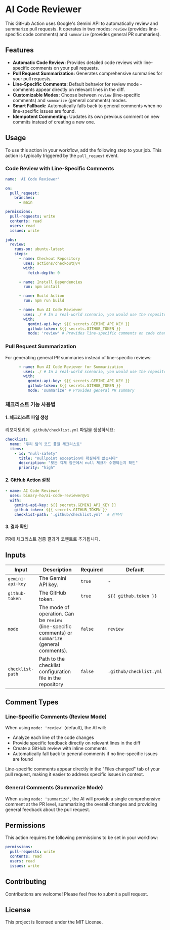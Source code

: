 # AI Code Reviewer

This GitHub Action uses Google's Gemini API to automatically review and summarize pull requests. It operates in two modes: `review` (provides line-specific code comments) and `summarize` (provides general PR summaries).

## Features

- **Automatic Code Review:** Provides detailed code reviews with line-specific comments on your pull requests.
- **Pull Request Summarization:** Generates comprehensive summaries for your pull requests.
- **Line-Specific Comments:** Default behavior for review mode - comments appear directly on relevant lines in the diff.
- **Customizable Modes:** Choose between `review` (line-specific comments) and `summarize` (general comments) modes.
- **Smart Fallback:** Automatically falls back to general comments when no line-specific issues are found.
- **Idempotent Commenting:** Updates its own previous comment on new commits instead of creating a new one.

## Usage

To use this action in your workflow, add the following step to your job. This action is typically triggered by the `pull_request` event.

### Code Review with Line-Specific Comments

```yaml
name: 'AI Code Reviewer'

on:
  pull_request:
    branches:
      - main

permissions:
  pull-requests: write
  contents: read
  users: read
  issues: write

jobs:
  review:
    runs-on: ubuntu-latest
    steps:
      - name: Checkout Repository
        uses: actions/checkout@v4
        with:
          fetch-depth: 0

      - name: Install Dependencies
        run: npm install

      - name: Build Action
        run: npm run build

      - name: Run AI Code Reviewer
        uses: ./ # In a real-world scenario, you would use the repository name, e.g., your-username/your-repo-name@v1
        with:
          gemini-api-key: ${{ secrets.GEMINI_API_KEY }}
          github-token: ${{ secrets.GITHUB_TOKEN }}
          mode: 'review' # Provides line-specific comments on code changes
```

### Pull Request Summarization

For generating general PR summaries instead of line-specific reviews:

```yaml
      - name: Run AI Code Reviewer for Summarization
        uses: ./ # In a real-world scenario, you would use the repository name, e.g., your-username/your-repo-name@v1
        with:
          gemini-api-key: ${{ secrets.GEMINI_API_KEY }}
          github-token: ${{ secrets.GITHUB_TOKEN }}
          mode: 'summarize' # Provides general PR summary
```

### 체크리스트 기능 사용법

#### 1. 체크리스트 파일 생성
리포지토리에 `.github/checklist.yml` 파일을 생성하세요:

```yaml
checklist:
  name: "우리 팀의 코드 품질 체크리스트"
  items:
    - id: "null-safety"
      title: "nullpoint exception이 확실하게 없습니다"
      description: "모든 객체 접근에서 null 체크가 수행되는지 확인"
      priority: "high"
```

#### 2. GitHub Action 설정
```yaml
- name: AI Code Reviewer
  uses: binary-ho/ai-code-reviewer@v1
  with:
    gemini-api-key: ${{ secrets.GEMINI_API_KEY }}
    github-token: ${{ secrets.GITHUB_TOKEN }}
    checklist-path: '.github/checklist.yml'  # 선택적
```

#### 3. 결과 확인
PR에 체크리스트 검증 결과가 코멘트로 추가됩니다.

## Inputs

| Input            | Description                  | Required | Default            |
|------------------|------------------------------|----------|--------------------|
| `gemini-api-key` | The Gemini API key.          | `true`   | -                  |
| `github-token`   | The GitHub token.            | `true`   | `${{ github.token }}` |
| `mode`           | The mode of operation. Can be `review` (line-specific comments) or `summarize` (general comments). | `false`  | `review`           |
| `checklist-path` | Path to the checklist configuration file in the repository | `false`  | `.github/checklist.yml` |

## Comment Types

### Line-Specific Comments (Review Mode)
When using `mode: 'review'` (default), the AI will:
- Analyze each line of the code changes
- Provide specific feedback directly on relevant lines in the diff
- Create a GitHub review with inline comments
- Automatically fall back to general comments if no line-specific issues are found

Line-specific comments appear directly in the "Files changed" tab of your pull request, making it easier to address specific issues in context.

### General Comments (Summarize Mode)
When using `mode: 'summarize'`, the AI will provide a single comprehensive comment at the PR level, summarizing the overall changes and providing general feedback about the pull request.

## Permissions

This action requires the following permissions to be set in your workflow:

```yaml
permissions:
  pull-requests: write
  contents: read
  users: read
  issues: write
```

## Contributing

Contributions are welcome! Please feel free to submit a pull request.

## License

This project is licensed under the MIT License.
